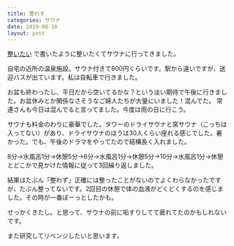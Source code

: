 ```yaml
---
title: 整わず 
categories: サウナ
date: 2019-08-16
layout: post
---
```


[整いたい](https://blog.iron-hot.com/サウナ/2019/08/14/article/) で書いたように整いたくてサウナに行ってきました。

自宅の近所の温泉施設。サウナ付きで800円くらいです。駅から遠いですが、送迎バスが出ています。私は自転車で行きました。

お盆も終わったし、平日だから空いてるかな？という淡い期待で午後に行きました。お盆休みとか関係なさそうなご婦人たちが大量にいました！混んでた。
常連さんも今日は混んでると言ってました。今度は雨の日に行こう。

サウナも料金のわりに豪華でした。タワーのドライサウナと窯サウナ（こっちは入ってない）があり、ドライサウナのほうは30人くらい座れる感じでした。暑かった。でも、午後のドラマをやってたので結構長く入れました。

 8分→水風呂1分→休憩5分→6分→水風呂1分→休憩5分→10分→水風呂1分→休憩とどこかで見かけた情報に従って3回繰り返しました。

 結果はたぶん「整わず」正確には整ったことがないのでよくわらなかったですが、たぶん整ってないです。2回目の休憩で体の血液がどくどくするのを感じました。その時が一番ぼーっとしたかも。

 せっかくきたし。と思って、サウナの前に垢すりしてて疲れてたのかもしれないです。

 また研究してリベンジしたいと思います。